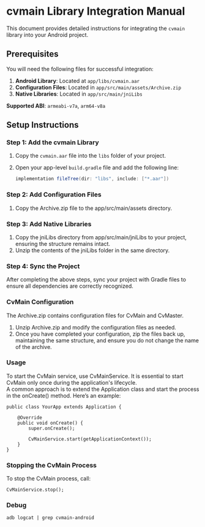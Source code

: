 # cvmain Library Integration Manual

This document provides detailed instructions for integrating the `cvmain` library into your Android project.

## Prerequisites

You will need the following files for successful integration:

1. **Android Library**: Located at `app/libs/cvmain.aar`
2. **Configuration Files**: Located in `app/src/main/assets/Archive.zip`
3. **Native Libraries**: Located in `app/src/main/jniLibs`

**Supported ABI**: `armeabi-v7a`, `arm64-v8a`

## Setup Instructions

### Step 1: Add the cvmain Library

1. Copy the `cvmain.aar` file into the `libs` folder of your project.
2. Open your app-level `build.gradle` file and add the following line:

   ```groovy
   implementation fileTree(dir: "libs", include: ["*.aar"])

### Step 2: Add Configuration Files

1. Copy the Archive.zip file to the app/src/main/assets directory.

### Step 3: Add Native Libraries

1. Copy the jniLibs directory from app/src/main/jniLibs to your project, ensuring the structure remains intact.
2. Unzip the contents of the jniLibs folder in the same directory.

### Step 4: Sync the Project

After completing the above steps, sync your project with Gradle files to ensure all dependencies are correctly recognized.

### CvMain Configuration

The Archive.zip contains configuration files for CvMain and CvMaster.

1. Unzip Archive.zip and modify the configuration files as needed.
2. Once you have completed your configuration, zip the files back up, maintaining the same structure, and ensure you do not change the name of the archive.

### Usage

To start the CvMain service, use CvMainService. It is essential to start CvMain only once during the application's lifecycle.\
A common approach is to extend the Application class and start the process in the onCreate() method. Here’s an example:

```
public class YourApp extends Application {

    @Override
    public void onCreate() {
        super.onCreate();

        CvMainService.start(getApplicationContext());
    }
}
```

### Stopping the CvMain Process
To stop the CvMain process, call:
```
CvMainService.stop();
```

### Debug
```
adb logcat | grep cvmain-android
```
